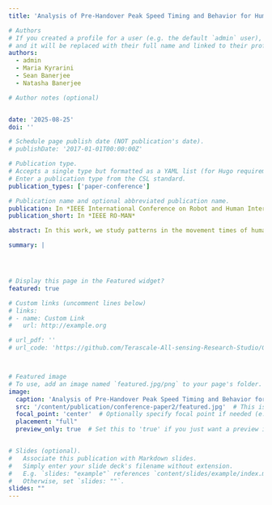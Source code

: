 ```yaml
---
title: 'Analysis of Pre-Handover Peak Speed Timing and Behavior for Human Givers and Receivers'

# Authors
# If you created a profile for a user (e.g. the default `admin` user), write the username (folder name) here
# and it will be replaced with their full name and linked to their profile.
authors:
  - admin
  - Maria Kyrarini
  - Sean Banerjee
  - Natasha Banerjee

# Author notes (optional)


date: '2025-08-25'
doi: ''

# Schedule page publish date (NOT publication's date).
# publishDate: '2017-01-01T00:00:00Z'

# Publication type.
# Accepts a single type but formatted as a YAML list (for Hugo requirements).
# Enter a publication type from the CSL standard.
publication_types: ['paper-conference']

# Publication name and optional abbreviated publication name.
publication: In *IEEE International Conference on Robot and Human Interactive Communication*
publication_short: In *IEEE RO-MAN*

abstract: In this work, we study patterns in the movement times of human participants engaging in object handover during the pre-handover phase, to inform on conducting fluent human-robot handovers. Fluency of object handover between two agents is critical to ensure success of shared overall collaborative goals in the context of larger tasks involving the transferred objects. Human givers and receivers often coordinate their pre-handover movements to ensure fluent transfer, with receivers showing anticipatory behavior and proactive response. Since typical timing patterns of human and robot movements for short-range tasks demonstrate a speedup to a peak speed, and a slowdown to the end point, we analyze relationships between time differences of peak speed attainment relative to start and end (i.e., reach) times, across the giver and receiver. Our work helps inform the design of motion planning algorithms for robots that embody timing patterns during movement that are predictable to the partner.

summary: |




# Display this page in the Featured widget?
featured: true

# Custom links (uncomment lines below)
# links:
# - name: Custom Link
#   url: http://example.org

# url_pdf: ''
# url_code: 'https://github.com/Terascale-All-sensing-Research-Studio/GraspPC'



# Featured image
# To use, add an image named `featured.jpg/png` to your page's folder.
image:
  caption: 'Analysis of Pre-Handover Peak Speed Timing and Behavior for Human Givers and Receivers'  # This is the caption for the image
  src: '/content/publication/conference-paper2/featured.jpg'  # This is the file path to your image
  focal_point: 'center'  # Optionally specify focal point if needed (e.g., center)
  placement: "full"
  preview_only: true  # Set this to 'true' if you just want a preview image


# Slides (optional).
#   Associate this publication with Markdown slides.
#   Simply enter your slide deck's filename without extension.
#   E.g. `slides: "example"` references `content/slides/example/index.md`.
#   Otherwise, set `slides: ""`.
slides: ""
---
```


